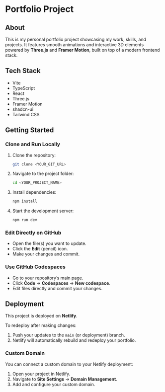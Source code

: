 # Portfolio Project

## About

This is my personal portfolio project showcasing my work, skills, and projects. It features smooth animations and interactive 3D elements powered by **Three.js** and **Framer Motion**, built on top of a modern frontend stack.

## Tech Stack

- Vite
- TypeScript
- React
- Three.js
- Framer Motion
- shadcn-ui
- Tailwind CSS

## Getting Started

### Clone and Run Locally

1. Clone the repository:

   ```bash
   git clone <YOUR_GIT_URL>
   ```

2. Navigate to the project folder:

   ```bash
   cd <YOUR_PROJECT_NAME>
   ```

3. Install dependencies:

   ```bash
   npm install
   ```

4. Start the development server:
   ```bash
   npm run dev
   ```

### Edit Directly on GitHub

- Open the file(s) you want to update.
- Click the **Edit** (pencil) icon.
- Make your changes and commit.

### Use GitHub Codespaces

- Go to your repository’s main page.
- Click **Code** → **Codespaces** → **New codespace**.
- Edit files directly and commit your changes.

## Deployment

This project is deployed on **Netlify**.

To redeploy after making changes:

1. Push your updates to the `main` (or deployment) branch.
2. Netlify will automatically rebuild and redeploy your portfolio.

### Custom Domain

You can connect a custom domain to your Netlify deployment:

1. Open your project in Netlify.
2. Navigate to **Site Settings** → **Domain Management**.
3. Add and configure your custom domain.
